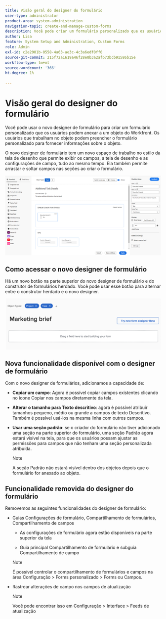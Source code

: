 ```yaml
---
title: Visão geral do designer do formulário
user-type: administrator
product-area: system-administration
navigation-topic: create-and-manage-custom-forms
description: Você pode criar um formulário personalizado que os usuários podem anexar a um objeto do Workfront. Os usuários que trabalham no objeto podem preencher o formulário personalizado para fornecer informações sobre o objeto.
author: Lisa
feature: System Setup and Administration, Custom Forms
role: Admin
exl-id: c2e2901b-0558-4a63-ae3c-4c3a6edf0ff0
source-git-commit: 215f72a1619a46f28e0b3a2afb73bcb91586b15e
workflow-type: tm+mt
source-wordcount: '366'
ht-degree: 1%

---
```


# Visão geral do designer do formulário

Você pode usar o novo designer de formulário para criar um formulário personalizado que os usuários podem anexar a um objeto do Workfront. Os usuários que trabalham no objeto podem preencher o formulário personalizado para fornecer informações sobre o objeto.

O novo designer de formulário tem um novo espaço de trabalho no estilo da tela de desenho que permite exibir os campos, a tela de desenho e as configurações de campo, tudo ao mesmo tempo. Ela também permite arrastar e soltar campos nas seções ao criar o formulário.

![Designer de formulário de exemplo](assets/form-designer-example.png)

## Como acessar o novo designer de formulário

Há um novo botão na parte superior do novo designer de formulário e do construtor de formulários herdado. Você pode usar esse botão para alternar entre o construtor herdado e o novo designer.

![Mudar para o novo designer de formulário](assets/switch-views.png)

## Nova funcionalidade disponível com o designer de formulário

Com o novo designer de formulários, adicionamos a capacidade de:

* **Copiar um campo**: Agora é possível copiar campos existentes clicando no ícone Copiar nos campos diretamente da tela.

* **Alterar o tamanho para Texto descritivo**: agora é possível atribuir tamanhos pequeno, médio ou grande a campos de texto Descritivo. Também é possível usá-los na mesma linha com outros campos.

* **Usar uma seção padrão**: se o criador do formulário não tiver adicionado uma seção na parte superior do formulário, uma seção Padrão agora estará visível na tela, para que os usuários possam ajustar as permissões para campos que não tenham uma seção personalizada atribuída.

  >[!NOTE]
  >
  >A seção Padrão não estará visível dentro dos objetos depois que o formulário for anexado ao objeto.

## Funcionalidade removida do designer do formulário

Removemos as seguintes funcionalidades do designer de formulário:

* Guias Configurações de formulário, Compartilhamento de formulários, Compartilhamento de campos

   * As configurações de formulário agora estão disponíveis na parte superior da tela

   * Guia principal Compartilhamento de formulário e subguia Compartilhamento de campo

  >[!NOTE]
  >
  >É possível controlar o compartilhamento de formulários e campos na área Configuração > Forms personalizado > Forms ou Campos.

* Rastrear alterações de campo nos campos de atualização

  >[!NOTE]
  >
  >Você pode encontrar isso em Configuração > Interface > Feeds de atualização

